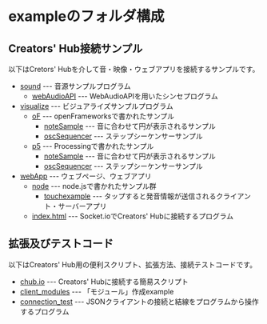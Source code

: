# exampleのフォルダ構成

## Creators' Hub接続サンプル

以下はCretors' Hubを介して音・映像・ウェブアプリを接続するサンプルです。

- [sound](./sound) --- 音源サンプルプログラム
  - [webAudioAPI](./sound/webAudioAPI) --- WebAudioAPIを用いたシンセプログラム
- [visualize](./visualize) --- ビジュアライズサンプルプログラム
  - [oF](./oF) --- openFrameworksで書かれたサンプル
    - [noteSample](./oF/noteSample) --- 音に合わせて円が表示されるサンプル
    - [oscSequencer](./oF/oscSequencer) --- ステップシーケンサーサンプル
  - [p5](./p5) --- Processingで書かれたサンプル
    - [noteSample](./p5/noteSample) --- 音に合わせて円が表示されるサンプル
    - [oscSequencer](./p5/oscSequencer) --- ステップシーケンサーサンプル
- [webApp](./webApp) --- ウェブページ、ウェブアプリ
  - [node](./webApp/node) --- node.jsで書かれたサンプル群
    - [touchexample](./webApp/node/touchexample) --- タップすると発音情報が送信されるクライアント・サーバーアプリ
  - [index.html](./webApp) --- Socket.ioでCreators' Hubに接続するプログラム

## 拡張及びテストコード

以下はCreators' Hub用の便利スクリプト、拡張方法、接続テストコードです。

- [chub.io](./chub.io) --- Creators' Hubに接続する簡易スクリプト
- [client_modules](./client_modules) --- 「モジュール」作成example
- [connection_test](./connection_test) --- JSONクライアントの接続と結線をプログラムから操作するプログラム
